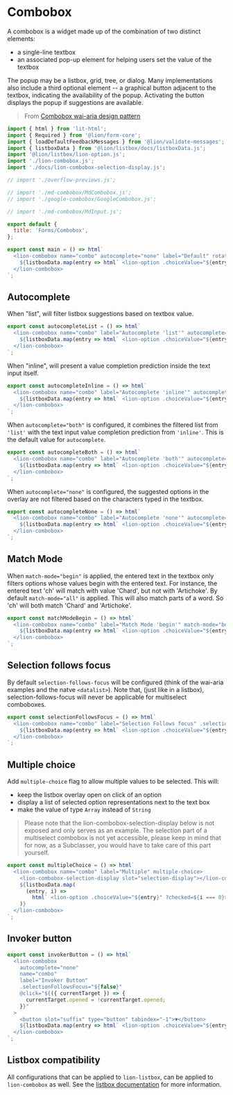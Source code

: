 # Combobox

A combobox is a widget made up of the combination of two distinct elements:

- a single-line textbox
- an associated pop-up element for helping users set the value of the textbox

The popup may be a listbox, grid, tree, or dialog. Many implementations also include a
third optional element -- a graphical button adjacent to the textbox, indicating the
availability of the popup. Activating the button displays the popup if suggestions are available.

> From [Combobox wai-aria design pattern](https://www.w3.org/TR/wai-aria-practices/#combobox)

```js script
import { html } from 'lit-html';
import { Required } from '@lion/form-core';
import { loadDefaultFeedbackMessages } from '@lion/validate-messages';
import { listboxData } from '@lion/listbox/docs/listboxData.js';
import '@lion/listbox/lion-option.js';
import './lion-combobox.js';
import './docs/lion-combobox-selection-display.js';

// import './overflow-previews.js';

// import './md-combobox/MdCombobox.js';
// import './google-combobox/GoogleCombobox.js';

// import './md-combobox/MdInput.js';

export default {
  title: 'Forms/Combobox',
};
```

```js preview-story
export const main = () => html`
  <lion-combobox name="combo" autocomplete="none" label="Default" rotate-keyboard-navigation>
    ${listboxData.map(entry => html` <lion-option .choiceValue="${entry}">${entry}</lion-option> `)}
  </lion-combobox>
`;
```

## Autocomplete

When "list", will filter listbox suggestions based on textbox value.

```js preview-story
export const autocompleteList = () => html`
  <lion-combobox name="combo" label="Autocomplete 'list'" autocomplete="list">
    ${listboxData.map(entry => html` <lion-option .choiceValue="${entry}">${entry}</lion-option> `)}
  </lion-combobox>
`;
```

When "inline", will present a value completion prediction inside the text input itself.

```js preview-story
export const autocompleteInline = () => html`
  <lion-combobox name="combo" label="Autocomplete 'inline'" autocomplete="inline">
    ${listboxData.map(entry => html` <lion-option .choiceValue="${entry}">${entry}</lion-option> `)}
  </lion-combobox>
`;
```

When `autocomplete="both"` is configured, it combines the filtered list from `'list'` with the text input value completion prediction from `'inline'`.
This is the default value for `autocomplete`.

```js preview-story
export const autocompleteBoth = () => html`
  <lion-combobox name="combo" label="Autocomplete 'both'" autocomplete="both">
    ${listboxData.map(entry => html` <lion-option .choiceValue="${entry}">${entry}</lion-option> `)}
  </lion-combobox>
`;
```

When `autocomplete="none"` is configured, the suggested options in the overlay are not filtered
based on the characters typed in the textbox.

```js preview-story
export const autocompleteNone = () => html`
  <lion-combobox name="combo" label="Autocomplete 'none'" autocomplete="none">
    ${listboxData.map(entry => html` <lion-option .choiceValue="${entry}">${entry}</lion-option> `)}
  </lion-combobox>
`;
```

## Match Mode

When `match-mode="begin"` is applied, the entered text in the textbox only filters
options whose values begin with the entered text. For instance, the entered text 'ch' will match
with value 'Chard', but not with 'Artichoke'.
By default `match-mode="all"` is applied. This will also match parts of a word.
So 'ch' will both match 'Chard' and 'Artichoke'.

```js preview-story
export const matchModeBegin = () => html`
  <lion-combobox name="combo" label="Match Mode 'begin'" match-mode="begin">
    ${listboxData.map(entry => html` <lion-option .choiceValue="${entry}">${entry}</lion-option> `)}
  </lion-combobox>
`;
```

## Selection follows focus

By default `selection-follows-focus` will be configured (think of the
wai-aria examples and the natve `<datalist>`).
Note that, (just like in a listbox), selection-follows-focus will never be applicable for
multiselect comboboxes.

```js preview-story
export const selectionFollowsFocus = () => html`
  <lion-combobox name="combo" label="Selection Follows focus" .selectionFollowsFocus="${false}">
    ${listboxData.map(entry => html` <lion-option .choiceValue="${entry}">${entry}</lion-option> `)}
  </lion-combobox>
`;
```

## Multiple choice

Add `multiple-choice` flag to allow multiple values to be selected.
This will:

- keep the listbox overlay open on click of an option
- display a list of selected option representations next to the text box
- make the value of type `Array` instead of `String`

> Please note that the lion-combobox-selection-display below is not exposed and only serves
> as an example. The selection part of a multiselect combobox is not yet accessible, please keep
> in mind that for now, as a Subclasser, you would have to take care of this part yourself.

```js preview-story
export const multipleChoice = () => html`
  <lion-combobox name="combo" label="Multiple" multiple-choice>
    <lion-combobox-selection-display slot="selection-display"></lion-combobox-selection-display>
    ${listboxData.map(
      (entry, i) =>
        html` <lion-option .choiceValue="${entry}" ?checked=${i === 0}>${entry}</lion-option> `,
    )}
  </lion-combobox>
`;
```

## Invoker button

```js preview-story
export const invokerButton = () => html`
  <lion-combobox
    autocomplete="none"
    name="combo"
    label="Invoker Button"
    .selectionFollowsFocus="${false}"
    @click="${({ currentTarget }) => {
      currentTarget.opened = !currentTarget.opened;
    }}"
  >
    <button slot="suffix" type="button" tabindex="-1">▼</button>
    ${listboxData.map(entry => html` <lion-option .choiceValue="${entry}">${entry}</lion-option> `)}
  </lion-combobox>
`;
```

## Listbox compatibility

All configurations that can be applied to `lion-listbox`, can be applied to `lion-combobox` as well.
See the [listbox documentation](?path=/docs/forms-listbox--main) for more information.
